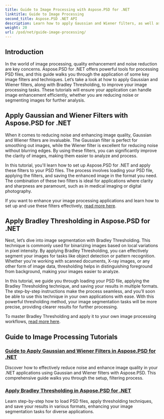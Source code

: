 ```yaml
---
title: Guide to Image Processing with Aspose.PSD for .NET
linktitle: Guide to Image Processing
second_title: Aspose.PSD .NET API
description: Learn how to apply Gaussian and Wiener filters, as well as Bradley Thresholding in Aspose.PSD for .NET for better image processing and segmentation.
weight: 20
url: /psd/net/guide-image-processing/
---
```

## Introduction

In the world of image processing, quality enhancement and noise reduction are key concerns. Aspose.PSD for .NET offers powerful tools for processing PSD files, and this guide walks you through the application of some key image filters and techniques. Let’s take a look at how to apply Gaussian and Wiener filters, along with Bradley Thresholding, to improve your image processing tasks. These tutorials will ensure your application can handle image enhancement efficiently, whether you are reducing noise or segmenting images for further analysis.

## Apply Gaussian and Wiener Filters with Aspose.PSD for .NET

When it comes to reducing noise and enhancing image quality, Gaussian and Wiener filters are invaluable. The Gaussian filter is perfect for smoothing out images, while the Wiener filter is excellent for reducing noise without blurring edges. By using these filters, you can significantly improve the clarity of images, making them easier to analyze and process.

In this tutorial, you'll learn how to set up Aspose.PSD for .NET and apply these filters to your PSD files. The process involves loading your PSD file, applying the filters, and saving the enhanced image in the format you need. The combination of these two filters is ideal for applications where clarity and sharpness are paramount, such as in medical imaging or digital photography.

If you want to enhance your image processing applications and learn how to set up and use these filters effectively, [read more here](./guide-to-apply-gaussian-wiener-filters/).

## Apply Bradley Thresholding in Aspose.PSD for .NET

Next, let’s dive into image segmentation with Bradley Thresholding. This technique is commonly used for binarizing images based on local variations in pixel intensity. By applying Bradley Thresholding, you can effectively segment your images for tasks like object detection or pattern recognition. Whether you're working with scanned documents, X-ray images, or any other form of image data, thresholding helps in distinguishing foreground from background, making your images easier to analyze.

In this tutorial, we guide you through loading your PSD file, applying the Bradley Thresholding technique, and saving your results in multiple formats. The step-by-step instructions make the process seamless, and you’ll soon be able to use this technique in your own applications with ease. With this powerful thresholding method, your image segmentation tasks will be more precise, providing clearer results for further processing.

To master Bradley Thresholding and apply it to your own image processing workflows, [read more here](./apply-bradley-thresholding/).

## Guide to Image Processing Tutorials
### [Guide to Apply Gaussian and Wiener Filters in Aspose.PSD for .NET](./guide-to-apply-gaussian-wiener-filters/)
Discover how to effectively reduce noise and enhance image quality in your .NET applications using Gaussian and Wiener filters with Aspose.PSD. This comprehensive guide walks you through the setup, filtering process.
### [Apply Bradley Thresholding in Aspose.PSD for .NET](./apply-bradley-thresholding/)
Learn step-by-step how to load PSD files, apply thresholding techniques, and save your results in various formats, enhancing your image segmentation tasks for diverse applications.